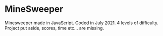 # MineSweeper

Minesweeper made in JavaScript. Coded in July 2021. 4 levels of difficulty. Project put aside, scores, time etc... are missing.
